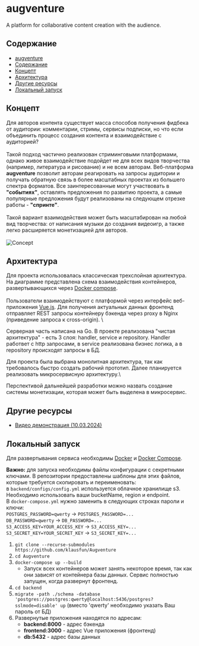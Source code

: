# augventure
A platform for collaborative content creation with the audience.

## Содержание
- [augventure](#augventure)
- [Содержание](#содержание)
- [Концепт](#концепт)
- [Архитектура](#архитектура)
- [Другие ресурсы](#другие-ресурсы)
- [Локальный запуск](#локальный-запуск)


## Концепт
Для авторов контента существует масса способов получения фидбека от аудитории: комментарии, стримы, сервисы подписки, но что если объединить процесс создания контента и взаимодействие с аудиторией? \
\
Такой подход частично реализован стриминговыми платформами, однако живое взаимодействие подойдет не для всех видов творчества (например, литература и рисование) и не всем авторам.
Веб-платформа **augventure** позволит авторам реагировать на запросы аудитории и получать обратную связь в более масштабных проектах из большего спектра форматов. Все заинтересованные могут участвовать в **"событиях"**,
оставлять предложения по развитию проекта, а самые популярные предложения будут реализованы на следующем отрезке работы - **"спринте"**. \
\
Такой вариант взаимодействия может быть масштабирован на любой вид творчества: от написания музыки до создания видеоигр, а также легко расширяется монетизацией для авторов.
\
\
![Concept](https://github.com/Lolitron-0/augventure/assets/67783125/c2be787d-64ba-442b-b803-0b396988aa53)

## Архитектура
Для проекта использовалась классическая трехслойная архитектура. На диаграмме представлена схема взаимодействия контейнеров, развертывающихся через [Docker compose](https://docs.docker.com/compose/). \
\
Пользователи взаимодействуют с платформой через интерфейс веб-приложения [Vue.js](https://vuejs.org). Для получения актуальных данных фронтенд отправляет REST запросы контейнеру бэкенда через proxy в Nginx (приведение запроса к cross-origin). \

Серверная часть написана на Go. В проекте реализована "чистая архитектура" - есть 3 слоя: handler, service и repository. Handler работвет с http запросами, в service реализована бизнес логика, а в repository происходят запросы в БД.

Для проекта была выбрана монолитная архитектура, так как требовалось быстро создать рабочий прототип. Далее планируется реализовать микросервисную архитектуру.\

Перспективой дальнейшей разработки можно назвать создание системы монетизации, которая может быть выделена в микросервис.


## Другие ресурсы
- [Видео демонстрация (10.03.2024)](https://disk.yandex.ru/i/ceWe2wsPYQn8lw)

## Локальный запуск
Для развертывания сервиса необходимы [Docker](https://docs.docker.com/engine/install/) и [Docker Compose](https://docs.docker.com/compose/).

**Важно:** для запуска необходимы файлы конфигурации с секретными ключами. В репозитории предоставлены шаблоны для этих файлов, которые требуется скопировать и переименовать: \
в `backend/configs/config.yml` используется облачное хранилище s3. Необходимо использовать ваши bucketName, region и endpoint. \
В `docker-compose.yml` нужно заменить в следующих строках пароли и ключи:\
`POSTGRES_PASSWORD=qwerty` -> `POSTGRES_PASSWORD=...`\
`DB_PASSWORD=qwerty` -> `DB_PASSWORD=...`\
`S3_ACCESS_KEY=YOUR_ACCESS_KEY` -> `S3_ACCESS_KEY=...`\
`S3_SECRET_KEY=YOUR_SECRET_KEY` -> `S3_SECRET_KEY=...`

1. `git clone --recurse-submodules https://github.com/klausfun/Augventure`
2. `cd Augventure`
3. `docker-compose up --build`
    * Запуск всех контейнеров может занять некоторое время, так как они зависят от контейнера базы данных. Сервис полностью запущен, когда развернут фронтенд.
4. `cd backend`
5. `migrate -path ./schema -database 'postgres://postgres:qwerty@localhost:5436/postgres?sslmode=disable' up` (вместо 'qwerty' необходимо указать Ваш пароль от БД)
6. Развернутые приложения находятся по адресам:
    * **backend:8000** - адрес бэкенда
    * **frontend:3000** - адрес Vue приложения (фронтенд)
    * **db:5432** - адрес базы данных